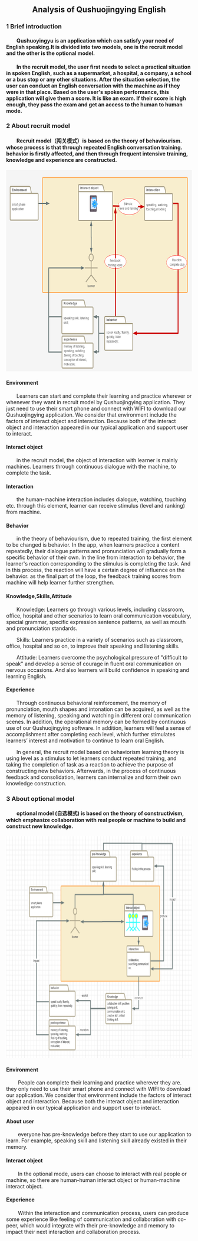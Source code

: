 ## <center> Analysis of Qushuojingying English </center>
### 1 Brief introduction
#### &#8195;&#8195;Qushuoyingyu is an application which can satisfy your need of English speaking.It is divided into two models, one is the recruit model and the other is the optional model. 
#### &#8195;&#8195;In the recruit model, the user first needs to select a practical situation in spoken English, such as a supermarket, a hospital, a company, a school or a bus stop or any other situations. After the situation selection, the user can conduct an English conversation with the machine as if they were in that place. Based on the user's spoken performance, this application will give them a score. It is like an exam. If their score is high enough, they pass the exam and get an access to the human to human mode. 
### 2 About recruit model
#### &#8195;&#8195;Recruit model（闯关模式）is based on the theory of behaviourism. whose process is  that through repeated English conversation training. behavior is firstly affected, and then through frequent intensive training, knowledge and experience are constructed.
<div align="center"><img src="https://github.com/ECNU-DEIT-ACADEMIC-2019/Team2/blob/master/KIEBIE-for-final-project/images/闯关模式.png " height="545" width="771" > </div>  

#### Environment  
&#8195;&#8195;Learners can start and complete their learning and practice wherever or whenever they want in recruit model by Qushuojingying application. They just need to use their smart phone and connect with WIFI to download our Qushuojingying application. We consider that environment include the factors of interact object and interaction. Because both of the interact object and interaction appeared in our typical application and support user to interact.  

#### Interact object
&#8195;&#8195;in the recruit model, the object of interaction with learner is mainly machines. Learners through continuous dialogue with the machine, to complete the task.  

#### Interaction
&#8195;&#8195;the human-machine interaction includes dialogue, watching, touching etc. through this element, learner can receive stimulus (level and ranking) from machine.  

#### Behavior
&#8195;&#8195;in the theory of behaviourism, due to repeated training, the first element to be changed is behavior. In the app, when learners practice a content repeatedly, their dialogue patterns and pronunciation will gradually form a specific behavior of their own. In the line from interaction to behavior, the learner's reaction corresponding to the stimulus is completing the task. And in this process, the reaction will have a certain degree of influence on the behavior. as the final part of the loop, the feedback training scores from machine will help learner further strengthen.

#### Knowledge,Skills,Attitude
&#8195;&#8195;Knowledge: Learners go through various levels, including classroom, office, hospital and other scenarios to learn oral communication vocabulary, special grammar, specific expression sentence patterns, as well as mouth and pronunciation standards.

&#8195;&#8195;Skills: Learners practice in a variety of scenarios such as classroom, office, hospital and so on, to improve their speaking and listening skills.

&#8195;&#8195;Attitude: Learners overcome the psychological pressure of "difficult to speak" and develop a sense of courage in fluent oral communication on nervous occasions. And also learners will build confidence in speaking and learning English.

#### Experience
&#8195;&#8195;Through continuous behavioral reinforcement, the memory of pronunciation, mouth shapes and intonation can be acquired, as well as the memory of listening, speaking and watching in different oral communication scenes. In addition, the operational memory can be formed by continuous use of our Qushuojingying software. In addition, learners will feel a sense of accomplishment after completing each level, which further stimulates learners’ interest and motivation to continue to learn oral English.

&#8195;&#8195;In general, the recruit model based on behaviorism learning theory is using level as a stimulus to let learners conduct repeated training, and taking the completion of task as a reaction to achieve the purpose of constructing new behaviors. Afterwards, in the process of continuous feedback and consolidation, learners can internalize and form their own knowledge construction.  

### 3 About optional model
#### &#8195;&#8195;optional model (自选模式) is based on the theory of constructivism, which emphasize collaboration with real people or machine to build and construct new knowledge. 
<div align="center"><img src="https://github.com/ECNU-DEIT-ACADEMIC-2019/Team2/blob/master/KIEBIE-for-final-project/images/optional-model.png " height="600" width="700" > </div>

#### Environment
&#8195;&#8195; People can complete their learning and practice wherever they are. they only need to use their smart phone and connect with WIFI to download our application. We consider that environment include the factors of interact object and interaction. Because both the interact object and interaction appeared in our typical application and support user to interact.
#### About user
&#8195;&#8195; everyone has pre-knowledge before they start to use our application to learn. For example, speaking skill and listening skill already existed in their memory.
#### Interact object
&#8195;&#8195; In the optional mode, users can choose to interact with real people or machine, so there are human-human interact object or human-machine interact object.
#### Experience
&#8195;&#8195; Within the interaction and communication process, users can produce some experience like feeling of communication and collaboration with co-peer, which would integrate with their pre-knowledge and memory to impact their next interaction and collaboration process.
